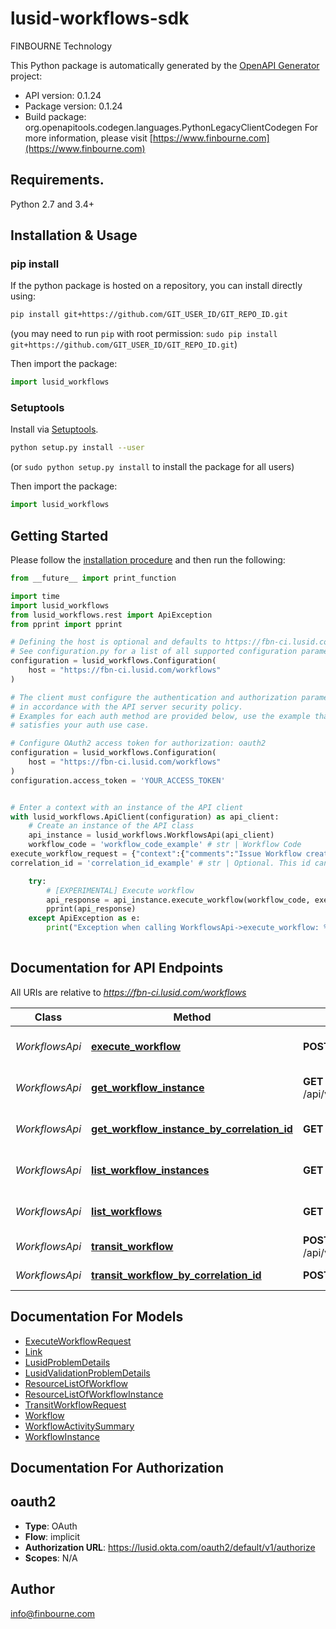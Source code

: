 # lusid-workflows-sdk
FINBOURNE Technology

This Python package is automatically generated by the [OpenAPI Generator](https://openapi-generator.tech) project:

- API version: 0.1.24
- Package version: 0.1.24
- Build package: org.openapitools.codegen.languages.PythonLegacyClientCodegen
For more information, please visit [https://www.finbourne.com](https://www.finbourne.com)

## Requirements.

Python 2.7 and 3.4+

## Installation & Usage
### pip install

If the python package is hosted on a repository, you can install directly using:

```sh
pip install git+https://github.com/GIT_USER_ID/GIT_REPO_ID.git
```
(you may need to run `pip` with root permission: `sudo pip install git+https://github.com/GIT_USER_ID/GIT_REPO_ID.git`)

Then import the package:
```python
import lusid_workflows
```

### Setuptools

Install via [Setuptools](http://pypi.python.org/pypi/setuptools).

```sh
python setup.py install --user
```
(or `sudo python setup.py install` to install the package for all users)

Then import the package:
```python
import lusid_workflows
```

## Getting Started

Please follow the [installation procedure](#installation--usage) and then run the following:

```python
from __future__ import print_function

import time
import lusid_workflows
from lusid_workflows.rest import ApiException
from pprint import pprint

# Defining the host is optional and defaults to https://fbn-ci.lusid.com/workflows
# See configuration.py for a list of all supported configuration parameters.
configuration = lusid_workflows.Configuration(
    host = "https://fbn-ci.lusid.com/workflows"
)

# The client must configure the authentication and authorization parameters
# in accordance with the API server security policy.
# Examples for each auth method are provided below, use the example that
# satisfies your auth use case.

# Configure OAuth2 access token for authorization: oauth2
configuration = lusid_workflows.Configuration(
    host = "https://fbn-ci.lusid.com/workflows"
)
configuration.access_token = 'YOUR_ACCESS_TOKEN'


# Enter a context with an instance of the API client
with lusid_workflows.ApiClient(configuration) as api_client:
    # Create an instance of the API class
    api_instance = lusid_workflows.WorkflowsApi(api_client)
    workflow_code = 'workflow_code_example' # str | Workflow Code
execute_workflow_request = {"context":{"comments":"Issue Workflow created","totalIssues":"100","by":"Joe Root","at":"01/01/2021 10:00:00"}} # ExecuteWorkflowRequest | Data associated with execute request
correlation_id = 'correlation_id_example' # str | Optional. This id can be used to correlate a workflow instance with any entity (e.g. a custom entity or other workflow instance) and also to retrieve and transit workflow instances (optional)

    try:
        # [EXPERIMENTAL] Execute workflow
        api_response = api_instance.execute_workflow(workflow_code, execute_workflow_request, correlation_id=correlation_id)
        pprint(api_response)
    except ApiException as e:
        print("Exception when calling WorkflowsApi->execute_workflow: %s\n" % e)
    
```

## Documentation for API Endpoints

All URIs are relative to *https://fbn-ci.lusid.com/workflows*

Class | Method | HTTP request | Description
------------ | ------------- | ------------- | -------------
*WorkflowsApi* | [**execute_workflow**](docs/WorkflowsApi.md#execute_workflow) | **POST** /api/v1/workflows/{workflowCode} | [EXPERIMENTAL] Execute workflow
*WorkflowsApi* | [**get_workflow_instance**](docs/WorkflowsApi.md#get_workflow_instance) | **GET** /api/v1/workflows/instances/{workflowInstanceId} | [EXPERIMENTAL] Get workflow instance
*WorkflowsApi* | [**get_workflow_instance_by_correlation_id**](docs/WorkflowsApi.md#get_workflow_instance_by_correlation_id) | **GET** /api/v1/workflows/instance/{correlationId} | [EXPERIMENTAL] Get workflow instance
*WorkflowsApi* | [**list_workflow_instances**](docs/WorkflowsApi.md#list_workflow_instances) | **GET** /api/v1/workflows/instances | [EXPERIMENTAL] Get workflow instances
*WorkflowsApi* | [**list_workflows**](docs/WorkflowsApi.md#list_workflows) | **GET** /api/v1/workflows | [EXPERIMENTAL] Get all available workflows
*WorkflowsApi* | [**transit_workflow**](docs/WorkflowsApi.md#transit_workflow) | **POST** /api/v1/workflows/instances/{workflowInstanceId} | [EXPERIMENTAL] Transit workflow
*WorkflowsApi* | [**transit_workflow_by_correlation_id**](docs/WorkflowsApi.md#transit_workflow_by_correlation_id) | **POST** /api/v1/workflows/instance/{correlationId} | [EXPERIMENTAL] Transit workflow


## Documentation For Models

 - [ExecuteWorkflowRequest](docs/ExecuteWorkflowRequest.md)
 - [Link](docs/Link.md)
 - [LusidProblemDetails](docs/LusidProblemDetails.md)
 - [LusidValidationProblemDetails](docs/LusidValidationProblemDetails.md)
 - [ResourceListOfWorkflow](docs/ResourceListOfWorkflow.md)
 - [ResourceListOfWorkflowInstance](docs/ResourceListOfWorkflowInstance.md)
 - [TransitWorkflowRequest](docs/TransitWorkflowRequest.md)
 - [Workflow](docs/Workflow.md)
 - [WorkflowActivitySummary](docs/WorkflowActivitySummary.md)
 - [WorkflowInstance](docs/WorkflowInstance.md)


## Documentation For Authorization


## oauth2

- **Type**: OAuth
- **Flow**: implicit
- **Authorization URL**: https://lusid.okta.com/oauth2/default/v1/authorize
- **Scopes**: N/A


## Author

info@finbourne.com


